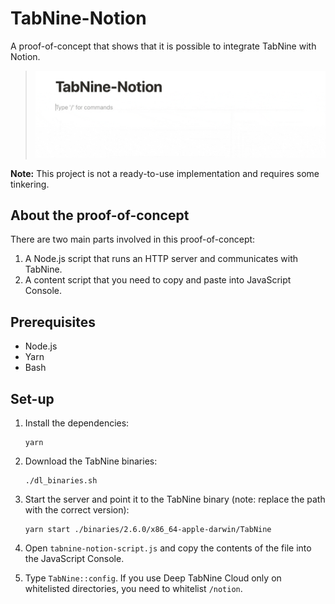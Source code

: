 # TabNine-Notion

A proof-of-concept that shows that it is possible to integrate TabNine with Notion.

> ![Demo](docs/images/demo.gif)

**Note:** This project is not a ready-to-use implementation and requires some tinkering.

## About the proof-of-concept

There are two main parts involved in this proof-of-concept:

1. A Node.js script that runs an HTTP server and communicates with TabNine.
2. A content script that you need to copy and paste into JavaScript Console.

## Prerequisites

- Node.js
- Yarn
- Bash

## Set-up

1.  Install the dependencies:

        yarn

2.  Download the TabNine binaries:

        ./dl_binaries.sh

3.  Start the server and point it to the TabNine binary (note: replace the path with the correct version):

        yarn start ./binaries/2.6.0/x86_64-apple-darwin/TabNine

4.  Open `tabnine-notion-script.js` and copy the contents of the file into the JavaScript Console.
5.  Type `TabNine::config`. If you use Deep TabNine Cloud only on whitelisted directories, you need to whitelist `/notion`.
